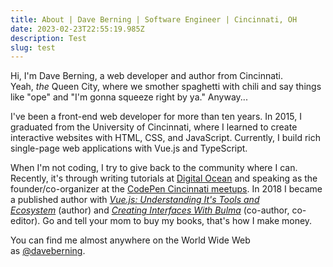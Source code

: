 ```yaml
---
title: About | Dave Berning | Software Engineer | Cincinnati, OH
date: 2023-02-23T22:55:19.985Z
description: Test
slug: test
---
```

Hi, I'm Dave Berning, a web developer and author from Cincinnati. Yeah, *the* Queen City, where we smother spaghetti with chili and say things like "ope" and "I'm gonna squeeze right by ya." Anyway...

I've been a front-end web developer for more than ten years. In 2015, I graduated from the University of Cincinnati, where I learned to create interactive websites with HTML, CSS, and JavaScript. Currently, I build rich single-page web applications with Vue.js and TypeScript.

When I'm not coding, I try to give back to the community where I can. Recently, it's through writing tutorials at [Digital Ocean](https://www.digitalocean.com/community/users/daveberning) and speaking as the founder/co-organizer at the [CodePen Cincinnati meetups](https://www.meetup.com/CodePen-Cincinnati/). In 2018 I became a published author with *[Vue.js: Understanding It's Tools and Ecosystem](https://www.amazon.com/Vue-Js-Understanding-Its-Tools-Ecosystem/dp/9388425022)* (author) and *[Creating Interfaces With Bulma](https://www.amazon.com/Creating-Interfaces-Bulma-Jeremy-Thomas-ebook/dp/B079M1BJG4/ref=sr_1_1?keywords=creating+interfaces+with+bulma&qid=1566873504&s=books&sr=1-1)* (co-author, co-editor). Go and tell your mom to buy my books, that's how I make money.

You can find me almost anywhere on the World Wide Web as [@daveberning](https://twitter.com/daveberning).